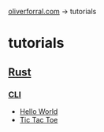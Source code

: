 [oliverforral.com](..) -> tutorials

# tutorials

## [Rust](rust)

### [CLI](rust/cli)

- [Hello World](rust/cli/hello-world)
- [Tic Tac Toe](rust/cli/tic-tac-toe)
